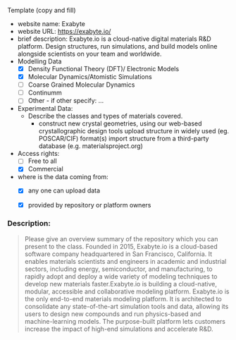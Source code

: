 Template (copy and fill) 
* website name: Exabyte
* website URL: https://exabyte.io/
* brief description: Exabyte.io is a cloud-native digital materials R&D platform. Design structures, run simulations, and build models online alongside scientists on your team and worldwide.
* Modelling Data 
  - [X] Density Functional Theory (DFT)/ Electronic Models
  - [X] Molecular Dynamics/Atomistic Simulations
  - [ ] Coarse Grained Molecular Dynamics
  - [ ] Continumm 
  - [ ] Other
        - if other specify: ...
* Experimental Data: 
  * Describe the classes and types of materials covered. 
    *   construct new crystal geometries, using our web-based crystallographic design tools
        upload structure in widely used (eg. POSCAR/CIF) format(s)
        import structure from a third-party database (e.g. materialsproject.org)
* Access rights: 
  - [ ] Free to all 
  - [X] Commercial 
* where is the data coming from:  
  - [X] any one can upload data 
  - [X] provided by repository or platform owners
 
 
 ### Description:
> Please give an overview summary of the repository which you can present to the class. 
Founded in 2015, Exabyte.io is a cloud-based software company headquartered in San Francisco, California. 
It enables materials scientists and engineers in academic and industrial sectors, including energy, semiconductor, and manufacturing, to rapidly adopt and deploy a wide variety of modeling techniques to develop new materials faster.Exabyte.io is building a cloud-native, modular, accessible and collaborative modeling platform.
Exabyte.io is the only end-to-end materials modeling platform. It is architected to consolidate any state-of-the-art simulation tools and data, allowing its users to design new compounds and run physics-based and machine-learning models. The purpose-built platform lets customers increase the impact of high-end simulations and accelerate R&D.


